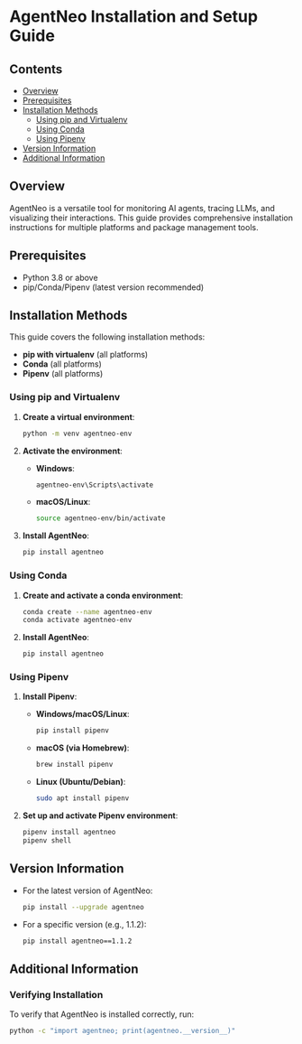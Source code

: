 # AgentNeo Installation and Setup Guide

## Contents
- [Overview](#overview)
- [Prerequisites](#prerequisites)
- [Installation Methods](#installation-methods)
  - [Using pip and Virtualenv](#using-pip-and-virtualenv)
  - [Using Conda](#using-conda)
  - [Using Pipenv](#using-pipenv)
- [Version Information](#version-information)
- [Additional Information](#additional-information)

## Overview
AgentNeo is a versatile tool for monitoring AI agents, tracing LLMs, and visualizing their interactions. This guide provides comprehensive installation instructions for multiple platforms and package management tools.

## Prerequisites
- Python 3.8 or above
- pip/Conda/Pipenv (latest version recommended)

## Installation Methods
This guide covers the following installation methods:
- **pip with virtualenv** (all platforms)
- **Conda** (all platforms)
- **Pipenv** (all platforms)

### Using pip and Virtualenv
1. **Create a virtual environment**:
   ```bash
   python -m venv agentneo-env
   ```

2. **Activate the environment**:
   - **Windows**:
     ```bash
     agentneo-env\Scripts\activate
     ```
   - **macOS/Linux**:
     ```bash
     source agentneo-env/bin/activate
     ```

3. **Install AgentNeo**:
   ```bash
   pip install agentneo
   ```

### Using Conda
1. **Create and activate a conda environment**:
   ```bash
   conda create --name agentneo-env
   conda activate agentneo-env
   ```

2. **Install AgentNeo**:
   ```bash
   pip install agentneo
   ```

### Using Pipenv
1. **Install Pipenv**:
   - **Windows/macOS/Linux**:
     ```bash
     pip install pipenv
     ```
   - **macOS (via Homebrew)**:
     ```bash
     brew install pipenv
     ```
   - **Linux (Ubuntu/Debian)**:
     ```bash
     sudo apt install pipenv
     ```

2. **Set up and activate Pipenv environment**:
   ```bash
   pipenv install agentneo
   pipenv shell
   ```

## Version Information
- For the latest version of AgentNeo:
  ```bash
  pip install --upgrade agentneo
  ```
- For a specific version (e.g., 1.1.2):
  ```bash
  pip install agentneo==1.1.2
  ```

## Additional Information
### Verifying Installation
To verify that AgentNeo is installed correctly, run:
```bash
python -c "import agentneo; print(agentneo.__version__)"
```
